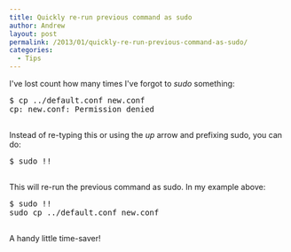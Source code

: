 ```yaml
---
title: Quickly re-run previous command as sudo
author: Andrew
layout: post
permalink: /2013/01/quickly-re-run-previous-command-as-sudo/
categories:
  - Tips
---
```

I've lost count how many times I've forgot to *sudo* something:

<pre class="brush: bash; title: ; notranslate" title="">$ cp ../default.conf new.conf
cp: new.conf: Permission denied

</pre>

Instead of re-typing this or using the *up* arrow and prefixing sudo, you can do:

<pre class="brush: bash; title: ; notranslate" title="">$ sudo !!

</pre>

This will re-run the previous command as sudo. In my example above:

<pre class="brush: bash; title: ; notranslate" title="">$ sudo !!
sudo cp ../default.conf new.conf

</pre>

A handy little time-saver!
